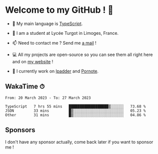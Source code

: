 # Welcome to my GitHub ! 🌃

- 🔭 My main language is [TypeScript](https://www.typescriptlang.org/).

- 🌱 I am a student at Lycée Turgot in Limoges, France.

- 📫 Need to contact me ? Send me <a href="mailto:mikkel@milescode.dev">a mail</a> !

- 💻 All my projects are open-source so you can see them all right here and on <a href="https://www.vexcited.ml">my website</a> !

- 👀 I currently work on [lpadder](https://github.com/Vexcited/lpadder) and [Pornote](https://github.com/Vexcited/Pornote).

## WakaTime ⏱

<!--START_SECTION:waka-->

```text
From: 20 March 2023 - To: 27 March 2023

TypeScript   7 hrs 55 mins   ██████████████████▒░░░░░░   73.68 %
JSON         33 mins         █▒░░░░░░░░░░░░░░░░░░░░░░░   05.23 %
Other        31 mins         █▒░░░░░░░░░░░░░░░░░░░░░░░   04.86 %
```

<!--END_SECTION:waka-->

## Sponsors

I don't have any sponsor actually, come back later if you want to sponsor me !
